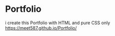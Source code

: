 # Portfolio
i create this Portfolio with HTML and pure CSS only
https://meet587.github.io/Portfolio/
